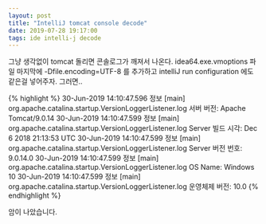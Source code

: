 ```yaml
---
layout: post
title: "IntelliJ tomcat console decode"
date: 2019-07-28 19:17:00
tags: ide intelli-j decode
---
```

그냥 생각없이 tomcat 돌리면 콘솔로그가 깨져서 나온다.
idea64.exe.vmoptions 파일 마지막에 -Dfile.encoding=UTF-8 를 추가하고
intelliJ run configuration 에도  같은걸 넣어주자. 그러면..

{% highlight %}
30-Jun-2019 14:10:47.596 정보 [main] org.apache.catalina.startup.VersionLoggerListener.log 서버 버전:        Apache Tomcat/9.0.14
30-Jun-2019 14:10:47.599 정보 [main] org.apache.catalina.startup.VersionLoggerListener.log Server 빌드 시각:          Dec 6 2018 21:13:53 UTC
30-Jun-2019 14:10:47.599 정보 [main] org.apache.catalina.startup.VersionLoggerListener.log Server 버전 번호:         9.0.14.0
30-Jun-2019 14:10:47.599 정보 [main] org.apache.catalina.startup.VersionLoggerListener.log OS Name:               Windows 10
30-Jun-2019 14:10:47.599 정보 [main] org.apache.catalina.startup.VersionLoggerListener.log 운영체제 버전:            10.0
{% endhighlight %}

암이 나았습니다.
